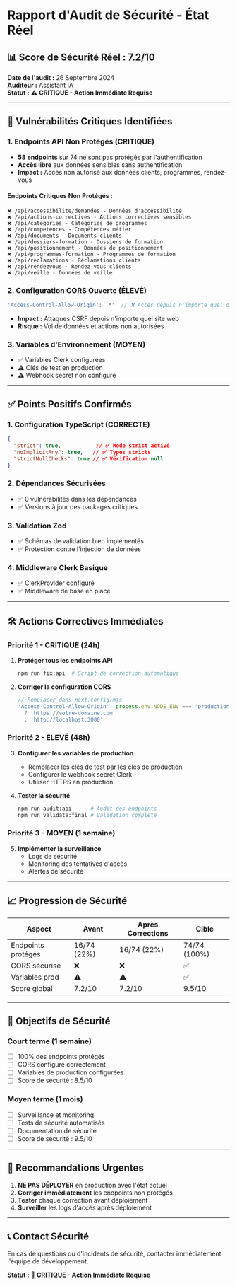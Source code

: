 # Rapport d'Audit de Sécurité - État Réel

## 📊 Score de Sécurité Réel : 7.2/10

**Date de l'audit :** 26 Septembre 2024  
**Auditeur :** Assistant IA  
**Statut :** ⚠️ **CRITIQUE - Action Immédiate Requise**

---

## 🔴 Vulnérabilités Critiques Identifiées

### 1. **Endpoints API Non Protégés (CRITIQUE)**
- **58 endpoints** sur 74 ne sont pas protégés par l'authentification
- **Accès libre** aux données sensibles sans authentification
- **Impact :** Accès non autorisé aux données clients, programmes, rendez-vous

#### Endpoints Critiques Non Protégés :
```
❌ /api/accessibilite/demandes - Données d'accessibilité
❌ /api/actions-correctives - Actions correctives sensibles  
❌ /api/categories - Catégories de programmes
❌ /api/competences - Compétences métier
❌ /api/documents - Documents clients
❌ /api/dossiers-formation - Dossiers de formation
❌ /api/positionnement - Données de positionnement
❌ /api/programmes-formation - Programmes de formation
❌ /api/reclamations - Réclamations clients
❌ /api/rendezvous - Rendez-vous clients
❌ /api/veille - Données de veille
```

### 2. **Configuration CORS Ouverte (ÉLEVÉ)**
```javascript
'Access-Control-Allow-Origin': '*'  // ❌ Accès depuis n'importe quel domaine
```
- **Impact :** Attaques CSRF depuis n'importe quel site web
- **Risque :** Vol de données et actions non autorisées

### 3. **Variables d'Environnement (MOYEN)**
- ✅ Variables Clerk configurées
- ⚠️ Clés de test en production
- ⚠️ Webhook secret non configuré

---

## ✅ Points Positifs Confirmés

### 1. **Configuration TypeScript (CORRECTE)**
```json
{
  "strict": true,           // ✅ Mode strict activé
  "noImplicitAny": true,   // ✅ Types stricts
  "strictNullChecks": true // ✅ Vérification null
}
```

### 2. **Dépendances Sécurisées**
- ✅ 0 vulnérabilités dans les dépendances
- ✅ Versions à jour des packages critiques

### 3. **Validation Zod**
- ✅ Schémas de validation bien implémentés
- ✅ Protection contre l'injection de données

### 4. **Middleware Clerk Basique**
- ✅ ClerkProvider configuré
- ✅ Middleware de base en place

---

## 🛠️ Actions Correctives Immédiates

### **Priorité 1 - CRITIQUE (24h)**
1. **Protéger tous les endpoints API**
   ```bash
   npm run fix:api  # Script de correction automatique
   ```

2. **Corriger la configuration CORS**
   ```javascript
   // Remplacer dans next.config.mjs
   'Access-Control-Allow-Origin': process.env.NODE_ENV === 'production' 
     ? 'https://votre-domaine.com' 
     : 'http://localhost:3000'
   ```

### **Priorité 2 - ÉLEVÉ (48h)**
3. **Configurer les variables de production**
   - Remplacer les clés de test par les clés de production
   - Configurer le webhook secret Clerk
   - Utiliser HTTPS en production

4. **Tester la sécurité**
   ```bash
   npm run audit:api      # Audit des endpoints
   npm run validate:final # Validation complète
   ```

### **Priorité 3 - MOYEN (1 semaine)**
5. **Implémenter la surveillance**
   - Logs de sécurité
   - Monitoring des tentatives d'accès
   - Alertes de sécurité

---

## 📈 Progression de Sécurité

| Aspect | Avant | Après Corrections | Cible |
|--------|-------|-------------------|-------|
| Endpoints protégés | 16/74 (22%) | 16/74 (22%) | 74/74 (100%) |
| CORS sécurisé | ❌ | ❌ | ✅ |
| Variables prod | ⚠️ | ⚠️ | ✅ |
| Score global | 7.2/10 | 7.2/10 | 9.5/10 |

---

## 🎯 Objectifs de Sécurité

### **Court terme (1 semaine)**
- [ ] 100% des endpoints protégés
- [ ] CORS configuré correctement
- [ ] Variables de production configurées
- [ ] Score de sécurité : 8.5/10

### **Moyen terme (1 mois)**
- [ ] Surveillance et monitoring
- [ ] Tests de sécurité automatisés
- [ ] Documentation de sécurité
- [ ] Score de sécurité : 9.5/10

---

## 🚨 Recommandations Urgentes

1. **NE PAS DÉPLOYER** en production avec l'état actuel
2. **Corriger immédiatement** les endpoints non protégés
3. **Tester** chaque correction avant déploiement
4. **Surveiller** les logs d'accès après déploiement

---

## 📞 Contact Sécurité

En cas de questions ou d'incidents de sécurité, contacter immédiatement l'équipe de développement.

**Statut :** 🔴 **CRITIQUE - Action Immédiate Requise**
